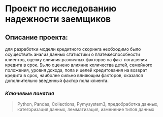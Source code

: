 # Проект по исследованию надежности заемщиков 

## Описание проекта: 
для разработки модели кредитного скоринга необходимо было осуществить анализ данных статистики о платежеспособности клиентов, оценку влияния различных факторов на факт погашения кредита в срок. Было оценено влияние количества детей, семейного положения, уровня дохода, пола и целей кредитования на возврат кредита в срок, наиболее сильно влияющим факторов, оказался дополнительно введенный фактор пола клиента.

### _Ключевые понятия_
> Python, Pandas, Collections, Pymysystem3, предобработка данных, категоризация данных, лемматизация, изменение типов данных 